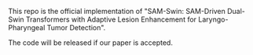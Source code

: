 This repo is the official implementation of "SAM-Swin: SAM-Driven Dual-Swin Transformers with Adaptive Lesion Enhancement for Laryngo-Pharyngeal Tumor Detection".

The code will be released if our paper is accepted.
